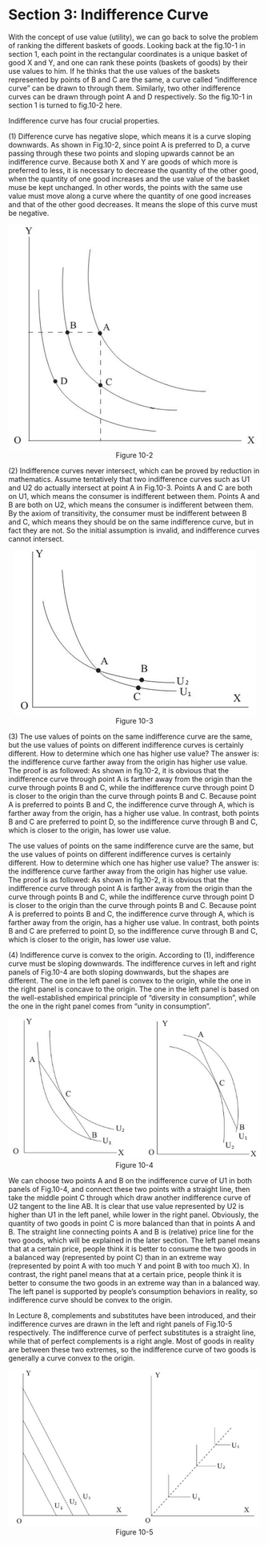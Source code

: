 # Section 3: Indifference Curve

With the concept of use value (utility), we can go back to solve the problem of ranking the different baskets of goods. Looking back at the fig.10-1 in section 1, each point in the rectangular coordinates is a unique basket of good X and Y, and one can rank these points (baskets of goods) by their use values to him. If he thinks that the use values of the baskets represented by points of B and C are the same, a curve called “indifference curve” can be drawn to through them. Similarly, two other indifference curves can be drawn through point A and D respectively. So the fig.10-1 in section 1 is turned to fig.10-2 here.

Indifference curve has four crucial properties.

(1)	Difference curve has negative slope, which means it is a curve sloping downwards. As shown in Fig.10-2, since point A is preferred to D, a curve passing through these two points and sloping upwards cannot be an indifference curve. Because both X and Y are goods of which more is preferred to less, it is necessary to decrease the quantity of the other good, when the quantity of one good increases and the use value of the basket muse be kept unchanged. In other words, the points with the same use value must move along a curve where the quantity of one good increases and that of the other good decreases. It means the slope of this curve must be negative.

<div align= "center">
  <img src= "./image/figure10-2.jpg" />
</div>
<div align="center">Figure 10-2</div>

(2)	Indifference curves never intersect, which can be proved by reduction in mathematics. Assume tentatively that two indifference curves such as U1 and U2 do actually intersect at point A in Fig.10-3. Points A and C are both on U1, which means the consumer is indifferent between them. Points A and B are both on U2, which means the consumer is indifferent between them. By the axiom of transitivity, the consumer must be indifferent between B and C, which means they should be on the same indifference curve, but in fact they are not. So the initial assumption is invalid, and indifference curves cannot intersect.

<div align="center">
  <img src= "./image/figure10-3.jpg" />
</div>
<div align="center"> Figure 10-3</div>

(3)	The use values of points on the same indifference curve are the same, but the use values of points on different indifference curves is certainly different. How to determine which one has higher use value? The answer is: the indifference curve farther away from the origin has higher use value. The proof is as followed: As shown in fig.10-2, it is obvious that the indifference curve through point A is farther away from the origin than the curve through points B and C, while the indifference curve through point D is closer to the origin than the curve through points B and C. Because point A is preferred to points B and C, the indifference curve through A, which is farther away from the origin, has a higher use value. In contrast, both points B and C are preferred to point D, so the indifference curve through B and C, which is closer to the origin, has lower use value.

The use values of points on the same indifference curve are the same, but the use values of points on different indifference curves is certainly different. How to determine which one has higher use value? The answer is: the indifference curve farther away from the origin has higher use value. The proof is as followed: As shown in fig.10-2, it is obvious that the indifference curve through point A is farther away from the origin than the curve through points B and C, while the indifference curve through point D is closer to the origin than the curve through points B and C.  Because point A is preferred to points B and C, the indifference curve through A, which is farther away from the origin, has a higher use value. In contrast, both points B and C are preferred to point D, so the indifference curve through B and C, which is closer to the origin, has lower use value.

(4)	Indifference curve is convex to the origin. According to (1), indifference curve must be sloping downwards. The indifference curves in left and right panels of Fig.10-4 are both sloping downwards, but the shapes are different. The one in the left panel is convex to the origin, while the one in the right panel is concave to the origin. The one in the left panel is based on the well-established empirical principle of “diversity in consumption”, while the one in the right panel comes from “unity in consumption”.

<div align="center">
  <img src= "./image/figure10-4.jpg" />
</div>
<div align="center">Figure 10-4</div>


We can choose two points A and B on the indifference curve of U1 in both panels of Fig.10-4, and connect these two points with a straight line, then take the middle point C through which draw another indifference curve of U2 tangent to the line AB. It is clear that use value represented by U2 is higher than U1 in the left panel, while lower in the right panel. Obviously, the quantity of two goods in point C is more balanced than that in points A and B. The straight line connecting points A and B is (relative) price line for the two goods, which will be explained in the later section. The left panel means that at a certain price, people think it is better to consume the two goods in a balanced way (represented by point C) than in an extreme way (represented by point A with too much Y and point B with too much X). In contrast, the right panel means that at a certain price, people think it is better to consume the two goods in an extreme way than in a balanced way. The left panel is supported by people’s consumption behaviors in reality, so indifference curve should be convex to the origin.

In Lecture 8, complements and substitutes have been introduced, and their indifference curves are drawn in the left and right panels of Fig.10-5 respectively. The indifference curve of perfect substitutes is a straight line, while that of perfect complements is a right angle. Most of goods in reality are between these two extremes, so the indifference curve of two goods is generally a curve convex to the origin.

<div align="center">
  <img src="./image/figure10-5.jpg" />
</div>
<div align="center">Figure 10-5</div>
